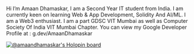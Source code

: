 Hi I’m Amaan Dhamaskar,
I am a Second Year IT student from India.
I am currently keen on learning Web & App Development, Solidity And AI/ML.
I am a Web3 enthusiast.
I am a part GDSC VIT Mumbai as well as Computer Society Of India VIT Mumbai Chapter.
You can view my Google Developer Profile at : g.dev/AmaanDhamaskar

<!---
AmaanDhamaskar/AmaanDhamaskar is a ✨ special ✨ repository because its `README.md` (this file) appears on your GitHub profile.
You can click the Preview link to take a look at your changes.
--->
[![@amaandhamaskar's Holopin board](https://holopin.io/api/user/board?user=amaandhamaskar)](https://holopin.io/@amaandhamaskar)
